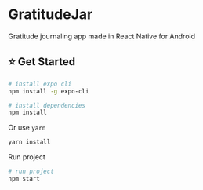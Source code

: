 # GratitudeJar
Gratitude journaling app made in React Native for Android

## :star: Get Started

```bash
# install expo cli
npm install -g expo-cli
```

```bash
# install dependencies
npm install
```

Or use `yarn`

```bash
yarn install
```

Run project

```bash
# run project
npm start
```
